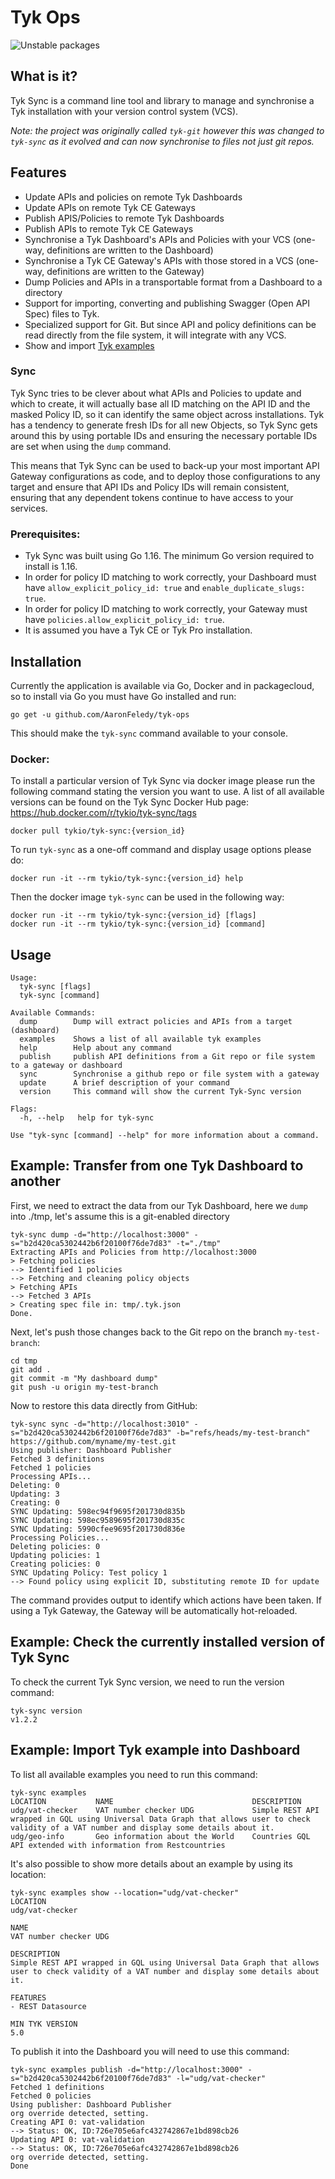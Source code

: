 # Tyk Ops

![Unstable packages](https://github.com/AaronFeledy/tyk-ops/workflows/Unstable%20packages/badge.svg)

## What is it?

Tyk Sync is a command line tool and library to manage and synchronise a Tyk installation with your version control system (VCS).

*Note: the project was originally called `tyk-git` however this was changed to `tyk-sync` as it evolved and can now synchronise to files not just git repos.*

## Features

- Update APIs and policies on remote Tyk Dashboards
- Update APIs on remote Tyk CE Gateways
- Publish APIS/Policies to remote Tyk Dashboards
- Publish APIs to remote Tyk CE Gateways
- Synchronise a Tyk Dashboard's APIs and Policies with your VCS (one-way, definitions are written to the Dashboard)
- Synchronise a Tyk CE Gateway's APIs with those stored in a VCS (one-way, definitions are written to the Gateway)
- Dump Policies and APIs in a transportable format from a Dashboard to a directory
- Support for importing, converting and publishing Swagger (Open API Spec) files to Tyk.
- Specialized support for Git. But since API and policy definitions can be read directly from
the file system, it will integrate with any VCS.
- Show and import [Tyk examples](https://github.com/TykTechnologies/tyk-examples)

### Sync

Tyk Sync tries to be clever about what APIs and Policies to update and which to create, it will actually base all
ID matching on the API ID and the masked Policy ID, so it can identify the same object across installations. Tyk has
a tendency to generate fresh IDs for all new Objects, so Tyk Sync gets around this by using portable IDs and ensuring
the necessary portable IDs are set when using the `dump` command.

This means that Tyk Sync can be used to back-up your most important API Gateway configurations as code, and to deploy
those configurations to any target and ensure that API IDs and Policy IDs will remain consistent, ensuring that any
dependent tokens continue to have access to your services.

### Prerequisites:

- Tyk Sync was built using Go 1.16. The minimum Go version required to install is 1.16.
- In order for policy ID matching to work correctly, your Dashboard must have `allow_explicit_policy_id: true` and `enable_duplicate_slugs: true`.
- In order for policy ID matching to work correctly, your Gateway must have `policies.allow_explicit_policy_id: true`.
- It is assumed you have a Tyk CE or Tyk Pro installation.

## Installation

Currently the application is available via Go, Docker and in packagecloud, so to install via Go you must have Go installed and run:

 ```
 go get -u github.com/AaronFeledy/tyk-ops
 ```
This should make the `tyk-sync` command available to your console.

### Docker:

To install a particular version of Tyk Sync via docker image please run the following command stating the version you want to use. A list of all available versions can be found on the Tyk Sync Docker Hub page: https://hub.docker.com/r/tykio/tyk-sync/tags
```
docker pull tykio/tyk-sync:{version_id}
```
To run `tyk-sync` as a one-off command and display usage options please do:
```
docker run -it --rm tykio/tyk-sync:{version_id} help
```
Then the docker image `tyk-sync` can be used in the following way:
```
docker run -it --rm tykio/tyk-sync:{version_id} [flags]
docker run -it --rm tykio/tyk-sync:{version_id} [command]
```
## Usage

```
Usage:
  tyk-sync [flags]
  tyk-sync [command]

Available Commands:
  dump        Dump will extract policies and APIs from a target (dashboard)
  examples    Shows a list of all available tyk examples
  help        Help about any command
  publish     publish API definitions from a Git repo or file system to a gateway or dashboard
  sync        Synchronise a github repo or file system with a gateway
  update      A brief description of your command
  version     This command will show the current Tyk-Sync version

Flags:
  -h, --help   help for tyk-sync

Use "tyk-sync [command] --help" for more information about a command.
```

## Example: Transfer from one Tyk Dashboard to another

First, we need to extract the data from our Tyk Dashboard, here we `dump` into ./tmp, let's assume this is a git-enabled
directory

```
tyk-sync dump -d="http://localhost:3000" -s="b2d420ca5302442b6f20100f76de7d83" -t="./tmp"
Extracting APIs and Policies from http://localhost:3000
> Fetching policies
--> Identified 1 policies
--> Fetching and cleaning policy objects
> Fetching APIs
--> Fetched 3 APIs
> Creating spec file in: tmp/.tyk.json
Done.
```

Next, let's push those changes back to the Git repo on the branch `my-test-branch`:

```
cd tmp
git add .
git commit -m "My dashboard dump"
git push -u origin my-test-branch
```

Now to restore this data directly from GitHub:

```
tyk-sync sync -d="http://localhost:3010" -s="b2d420ca5302442b6f20100f76de7d83" -b="refs/heads/my-test-branch" https://github.com/myname/my-test.git
Using publisher: Dashboard Publisher
Fetched 3 definitions
Fetched 1 policies
Processing APIs...
Deleting: 0
Updating: 3
Creating: 0
SYNC Updating: 598ec94f9695f201730d835b
SYNC Updating: 598ec9589695f201730d835c
SYNC Updating: 5990cfee9695f201730d836e
Processing Policies...
Deleting policies: 0
Updating policies: 1
Creating policies: 0
SYNC Updating Policy: Test policy 1
--> Found policy using explicit ID, substituting remote ID for update
```

The command provides output to identify which actions have been taken. If using a Tyk Gateway, the Gateway will be
automatically hot-reloaded.


## Example: Check the currently installed version of Tyk Sync

To check the current Tyk Sync version, we need to run the version command:

```
tyk-sync version
v1.2.2
```

## Example: Import Tyk example into Dashboard

To list all available examples you need to run this command:
```
tyk-sync examples
LOCATION           NAME                               DESCRIPTION
udg/vat-checker    VAT number checker UDG             Simple REST API wrapped in GQL using Universal Data Graph that allows user to check validity of a VAT number and display some details about it.
udg/geo-info       Geo information about the World    Countries GQL API extended with information from Restcountries
```

It's also possible to show more details about an example by using its location:
```
tyk-sync examples show --location="udg/vat-checker"
LOCATION
udg/vat-checker

NAME
VAT number checker UDG

DESCRIPTION
Simple REST API wrapped in GQL using Universal Data Graph that allows user to check validity of a VAT number and display some details about it.

FEATURES
- REST Datasource

MIN TYK VERSION
5.0
```

To publish it into the Dashboard you will need to use this command:
```
tyk-sync examples publish -d="http://localhost:3000" -s="b2d420ca5302442b6f20100f76de7d83" -l="udg/vat-checker"
Fetched 1 definitions
Fetched 0 policies
Using publisher: Dashboard Publisher
org override detected, setting.
Creating API 0: vat-validation
--> Status: OK, ID:726e705e6afc432742867e1bd898cb26
Updating API 0: vat-validation
--> Status: OK, ID:726e705e6afc432742867e1bd898cb26
org override detected, setting.
Done
```